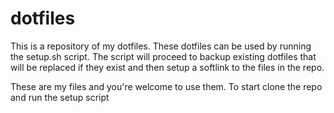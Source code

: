 dotfiles
========

This is a repository of my dotfiles. These dotfiles can be used by running
the setup.sh script. The script will proceed to backup existing dotfiles that
will be replaced if they exist and then setup a softlink to the files in the
repo.

These are my files and you're welcome to use them. To start clone the repo and
run the setup script

